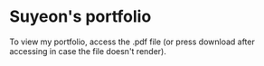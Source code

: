 # Suyeon's portfolio

To view my portfolio, access the .pdf file (or press download after accessing in case the file doesn't render).
